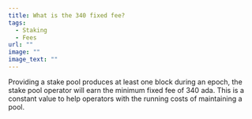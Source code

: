 ```yaml
---
title: What is the 340 fixed fee?
tags:
  - Staking
  - Fees
url: ""
image: ""
image_text: ""
---
```



Providing a stake pool produces at least one block during an epoch, the stake pool operator will earn the minimum fixed fee of 340 ada. This is a constant value to help operators with the running costs of maintaining a pool.
